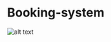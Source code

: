 # Booking-system

![alt text](https://github.com/Rocer23/Booking-system/blob/main/UML%20Booking%20System)

